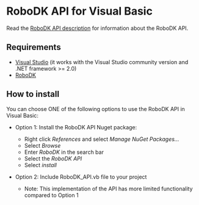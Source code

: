 RoboDK API for Visual Basic
======================
Read the [RoboDK API description](../README.md) for information about the RoboDK API.

Requirements
------------
- [Visual Studio](https://www.visualstudio.com/downloads/) (it works with the Visual Studio community version and .NET framework >= 2.0)
- [RoboDK](https://robodk.com/download)

How to install
------------
You can choose ONE of the following options to use the RoboDK API in Visual Basic:
- Option 1: Install the RoboDK API Nuget package: 
  * Right click *References* and select *Manage NuGet Packages...*
  * Select *Browse*
  * Enter *RoboDK* in the search bar
  * Select the *RoboDK API*
  * Select *install*
  
- Option 2: Include RoboDK_API.vb file to your project
  * Note: This implementation of the API has more limited functionality compared to Option 1

